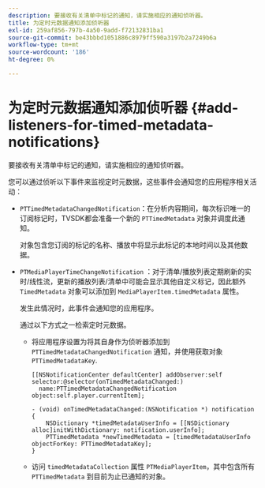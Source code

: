 ```yaml
---
description: 要接收有关清单中标记的通知，请实施相应的通知侦听器。
title: 为定时元数据通知添加侦听器
exl-id: 259af856-797b-4a50-9add-f72132831ba1
source-git-commit: be43bbbd1051886c8979ff590a3197b2a7249b6a
workflow-type: tm+mt
source-wordcount: '186'
ht-degree: 0%

---
```


# 为定时元数据通知添加侦听器 {#add-listeners-for-timed-metadata-notifications}

要接收有关清单中标记的通知，请实施相应的通知侦听器。

您可以通过侦听以下事件来监视定时元数据，这些事件会通知您的应用程序相关活动：

* `PTTimedMetadataChangedNotification`：在分析内容期间，每次标识唯一的订阅标记时，TVSDK都会准备一个新的 `PTTimedMetadata` 对象并调度此通知。

   对象包含您订阅的标记的名称、播放中将显示此标记的本地时间以及其他数据。

* `PTMediaPlayerTimeChangeNotification` ：对于清单/播放列表定期刷新的实时/线性流，更新的播放列表/清单中可能会显示其他自定义标记，因此额外 `TimedMetadata` 对象可以添加到 `MediaPlayerItem.timedMetadata` 属性。

   发生此情况时，此事件会通知您的应用程序。

   通过以下方式之一检索定时元数据。

   * 将应用程序设置为将其自身作为侦听器添加到 `PTTimedMetadataChangedNotification` 通知，并使用获取对象 `PTTimedMetadataKey`.

      ```
      [[NSNotificationCenter defaultCenter] addObserver:self selector:@selector(onTimedMetadataChanged:)  
        name:PTTimedMetadataChangedNotification object:self.player.currentItem]; 
      
      - (void) onTimedMetadataChanged:(NSNotification *) notification { 
          NSDictionary *timedMetadataUserInfo = [[NSDictionary alloc]initWithDictionary: notification.userInfo]; 
          PTTimedMetadata *newTimedMetadata = [timedMetadataUserInfo objectForKey: PTTimedMetadataKey]; 
      }
      ```

   * 访问 `timedMetadataCollection` 属性 `PTMediaPlayerItem`，其中包含所有 `PTTimedMetadata` 到目前为止已通知的对象。
